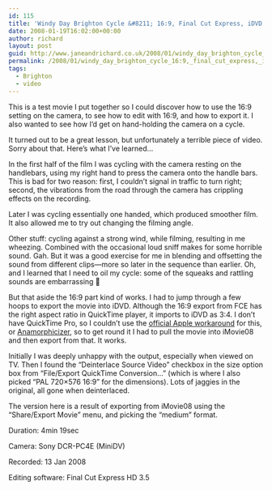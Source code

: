 ```yaml
---
id: 115
title: 'Windy Day Brighton Cycle &#8211; 16:9, Final Cut Express, iDVD experiment'
date: 2008-01-19T16:02:00+00:00
author: richard
layout: post
guid: http://www.janeandrichard.co.uk/2008/01/windy_day_brighton_cycle_16:9,_final_cut_express,_idvd_experiment
permalink: /2008/01/windy_day_brighton_cycle_16:9,_final_cut_express,_idvd_experiment/
tags:
  - Brighton
  - video
---
```

This is a test movie I put together so I could discover how to use the 16:9 setting on the camera, to see how to edit with 16:9, and how to export it. I also wanted to see how I&#8217;d get on hand-holding the camera on a cycle.

It turned out to be a great lesson, but unfortunately a terrible piece of video. Sorry about that. Here&#8217;s what I&#8217;ve learned&#8230; 

In the first half of the film I was cycling with the camera resting on the handlebars, using my right hand to press the camera onto the handle bars. This is bad for two reason: first, I couldn&#8217;t signal in traffic to turn right; second, the vibrations from the road through the camera has crippling effects on the recording. 

Later I was cycling essentially one handed, which produced smoother film. It also allowed me to try out changing the filming angle. 

Other stuff: cycling against a strong wind, while filming, resulting in me wheezing. Combined with the occasional loud sniff makes for some horrible sound. Gah. But it was a good exercise for me in blending and offsetting the sound from different clips&#8212;more so later in the sequence than earlier. Oh, and I learned that I need to oil my cycle: some of the squeaks and rattling sounds are embarrassing 🙂 

But that aside the 16:9 part kind of works. I had to jump through a few hoops to export the movie into iDVD. Although the 16:9 export from FCE has the right aspect ratio in QuickTime player, it imports to iDVD as 3:4. I don&#8217;t have QuickTime Pro, so I couldn&#8217;t use the [official Apple workaround](http://docs.info.apple.com/article.html?artnum=305337) for this, or [Anamorphicizer](http://homepage.mac.com/sith33/FileSharing34.html), so to get round it I had to pull the movie into iMovie08 and then export from that. It works.

Initially I was deeply unhappy with the output, especially when viewed on TV. Then I found the &#8220;Deinterlace Source Video&#8221; checkbox in the size option box from &#8220;File/Export QuickTime Conversion&#8230;&#8221; (which is where I also picked &#8220;PAL 720&#215;576 16:9&#8221; for the dimensions). Lots of jaggies in the original, all gone when deinterlaced. 

The version here is a result of exporting from iMovie08 using the &#8220;Share/Export Movie&#8221; menu, and picking the &#8220;medium&#8221; format.

Duration: 4min 19sec

Camera: Sony DCR-PC4E (MiniDV)

Recorded: 13 Jan 2008

Editing software: Final Cut Express HD 3.5